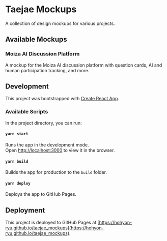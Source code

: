 # Taejae Mockups

A collection of design mockups for various projects.

## Available Mockups

### Moiza AI Discussion Platform

A mockup for the Moiza AI discussion platform with question cards, AI and human participation tracking, and more.

## Development

This project was bootstrapped with [Create React App](https://github.com/facebook/create-react-app).

### Available Scripts

In the project directory, you can run:

#### `yarn start`

Runs the app in the development mode.\
Open [http://localhost:3000](http://localhost:3000) to view it in the browser.

#### `yarn build`

Builds the app for production to the `build` folder.

#### `yarn deploy`

Deploys the app to GitHub Pages.

## Deployment

This project is deployed to GitHub Pages at [https://hohyon-ryu.github.io/taejae_mockups](https://hohyon-ryu.github.io/taejae_mockups).
